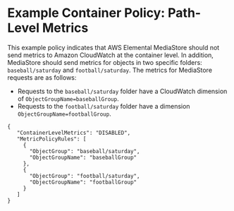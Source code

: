 # Example Container Policy: Path\-Level Metrics<a name="policies-metric-examples-path-level-metrics"></a>

This example policy indicates that AWS Elemental MediaStore should not send metrics to Amazon CloudWatch at the container level\. In addition, MediaStore should send metrics for objects in two specific folders: `baseball/saturday` and `football/saturday`\. The metrics for MediaStore requests are as follows:
+ Requests to the `baseball/saturday` folder have a CloudWatch dimension of `ObjectGroupName=baseballGroup`\.
+ Requests to the `football/saturday` folder have a dimension `ObjectGroupName=footballGroup`\.

```
{
   "ContainerLevelMetrics": "DISABLED",
   "MetricPolicyRules": [
     {
       "ObjectGroup": "baseball/saturday",
       "ObjectGroupName": "baseballGroup"
     },
     {
       "ObjectGroup": "football/saturday",
       "ObjectGroupName": "footballGroup"
     }
   ]
}
```